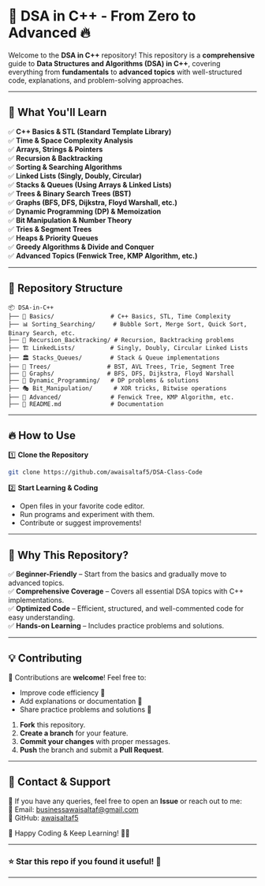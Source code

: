 

# 🚀 DSA in C++ - From Zero to Advanced 🔥  

Welcome to the **DSA in C++** repository! This repository is a **comprehensive** guide to **Data Structures and Algorithms (DSA) in C++**, covering everything from **fundamentals** to **advanced topics** with well-structured code, explanations, and problem-solving approaches.

---

## 📌 What You'll Learn  

✅ **C++ Basics & STL (Standard Template Library)**  
✅ **Time & Space Complexity Analysis**  
✅ **Arrays, Strings & Pointers**  
✅ **Recursion & Backtracking**  
✅ **Sorting & Searching Algorithms**  
✅ **Linked Lists (Singly, Doubly, Circular)**  
✅ **Stacks & Queues (Using Arrays & Linked Lists)**  
✅ **Trees & Binary Search Trees (BST)**  
✅ **Graphs (BFS, DFS, Dijkstra, Floyd Warshall, etc.)**  
✅ **Dynamic Programming (DP) & Memoization**  
✅ **Bit Manipulation & Number Theory**  
✅ **Tries & Segment Trees**  
✅ **Heaps & Priority Queues**  
✅ **Greedy Algorithms & Divide and Conquer**  
✅ **Advanced Topics (Fenwick Tree, KMP Algorithm, etc.)**  

---

## 📂 Repository Structure  

```
📦 DSA-in-C++
├── 🔰 Basics/                # C++ Basics, STL, Time Complexity
├── 📊 Sorting_Searching/     # Bubble Sort, Merge Sort, Quick Sort, Binary Search, etc.
├── 🔁 Recursion_Backtracking/ # Recursion, Backtracking problems
├── 🏗️ LinkedLists/          # Singly, Doubly, Circular Linked Lists
├── 🏛️ Stacks_Queues/        # Stack & Queue implementations
├── 🌲 Trees/                # BST, AVL Trees, Trie, Segment Tree
├── 🔗 Graphs/               # BFS, DFS, Dijkstra, Floyd Warshall
├── 🎯 Dynamic_Programming/   # DP problems & solutions
├── 🎭 Bit_Manipulation/      # XOR tricks, Bitwise operations
├── 🎯 Advanced/              # Fenwick Tree, KMP Algorithm, etc.
├── 📜 README.md              # Documentation
```

---

## 🔥 How to Use  

1️⃣ **Clone the Repository**  
```sh
git clone https://github.com/awaisaltaf5/DSA-Class-Code
```

2️⃣ **Start Learning & Coding**  
- Open files in your favorite code editor.  
- Run programs and experiment with them.  
- Contribute or suggest improvements!  

---

## 🌟 Why This Repository?  

✅ **Beginner-Friendly** – Start from the basics and gradually move to advanced topics.  
✅ **Comprehensive Coverage** – Covers all essential DSA topics with C++ implementations.  
✅ **Optimized Code** – Efficient, structured, and well-commented code for easy understanding.  
✅ **Hands-on Learning** – Includes practice problems and solutions.  

---

## 💡 Contributing  

🚀 Contributions are **welcome**! Feel free to:  
- Improve code efficiency 🚀  
- Add explanations or documentation 📄  
- Share practice problems and solutions 📝  

1. **Fork** this repository.  
2. **Create a branch** for your feature.  
3. **Commit your changes** with proper messages.  
4. **Push** the branch and submit a **Pull Request**.  

---

## 📩 Contact & Support  

💬 If you have any queries, feel free to open an **Issue** or reach out to me:  
📧 Email: [businessawaisaltaf@gmail.com](mailto:businessawaisaltaf@gmail.com)  
🔗 GitHub: [awaisaltaf5](https://github.com/awaisaltaf5)  

🚀 Happy Coding & Keep Learning! 🎯🔥  

---

### ⭐ **Star this repo if you found it useful!** 🚀

---

